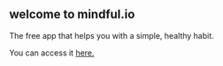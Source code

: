 ## welcome to mindful.io

The free app that helps you with a simple, healthy habit.

You can access it [here.](https://brandonzpb.github.io/mindful)
